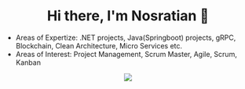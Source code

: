 <h1 align="center">Hi there, I'm Nosratian 👋</h1>

- Areas of Expertize: .NET projects, Java(Springboot) projects, gRPC, Blockchain, Clean Architecture, Micro Services etc.
- Areas of Interest: Project Management, Scrum Master, Agile, Scrum, Kanban

<p align="center">
 <a href="#" alt="Nosratian's github stats">
  <img src="https://github-readme-stats.vercel.app/api?username=nosratian&theme=tokyonight&show_icons=true" />
  <!-- <img src="https://github-readme-stats.vercel.app/api/top-langs/?username=nosratian" /> -->
 </a>
</p>
